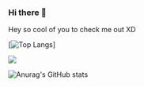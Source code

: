 ### Hi there 👋

Hey so cool of you to check me out XD

<!--
**pratikpz/pratikpz** is a ✨ _special_ ✨ repository because its `README.md` (this file) appears on your GitHub profile.

Here are some ideas to get you started:

- 🔭 I’m currently working on ...
- 🌱 I’m currently learning ...
- 👯 I’m looking to collaborate on ...
- 🤔 I’m looking for help with ...
- 💬 Ask me about ...
- 📫 How to reach me: ...
- 😄 Pronouns: ...
- ⚡ Fun fact: ...
-->


[![Top Langs](https://github-readme-stats.vercel.app/api/top-langs/?username=pratikpz&layout=donut)]




![](https://komarev.com/ghpvc/?username=pratikpz)



![Anurag's GitHub stats](https://github-readme-stats.vercel.app/api?username=pratikpz&show_icons=true&theme=radical)

